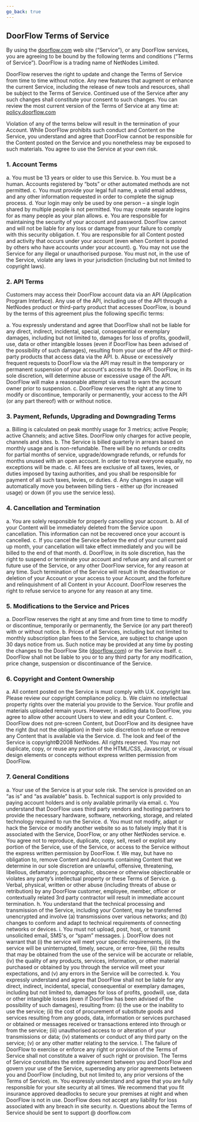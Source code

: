 ```yaml
---
go_back: true
---
```


## DoorFlow Terms of Service

By using the [doorflow.com](http://doorflow.com/) web site (“Service”), or any DoorFlow services, you are agreeing to be bound by the following terms and conditions (“Terms of Service”). DoorFlow is a trading name of NetNodes Limited.

DoorFlow reserves the right to update and change the Terms of Service from time to time without notice. Any new features that augment or enhance the current Service, including the release of new tools and resources, shall be subject to the Terms of Service. Continued use of the Service after any such changes shall constitute your consent to such changes. You can review the most current version of the Terms of Service at any time at: [policy.doorflow.com](https://policy.doorflow.com/)

Violation of any of the terms below will result in the termination of your Account. While DoorFlow prohibits such conduct and Content on the Service, you understand and agree that DoorFlow cannot be responsible for the Content posted on the Service and you nonetheless may be exposed to such materials. You agree to use the Service at your own risk.

### 1. Account Terms

a. You must be 13 years or older to use this Service.
b. You must be a human. Accounts registered by “bots” or other automated methods are not permitted.
c. You must provide your legal full name, a valid email address, and any other information requested in order to complete the signup process.
d. Your login may only be used by one person – a single login shared by multiple people is not permitted. You may create separate logins for as many people as your plan allows.
e. You are responsible for maintaining the security of your account and password. DoorFlow cannot and will not be liable for any loss or damage from your failure to comply with this security obligation.
f. You are responsible for all Content posted and activity that occurs under your account (even when Content is posted by others who have accounts under your account).
g. You may not use the Service for any illegal or unauthorised purpose. You must not, in the use of the Service, violate any laws in your jurisdiction (including but not limited to copyright laws).

### 2. API Terms

Customers may access their DoorFlow account data via an API (Application Program Interface). Any use of the API, including use of the API through a NetNodes product or third-party product that accesses DoorFlow, is bound by the terms of this agreement plus the following specific terms:

a. You expressly understand and agree that DoorFlow shall not be liable for any direct, indirect, incidental, special, consequential or exemplary damages, including but not limited to, damages for loss of profits, goodwill, use, data or other intangible losses (even if DoorFlow has been advised of the possibility of such damages), resulting from your use of the API or third-party products that access data via the API.
b. Abuse or excessively frequent requests to DoorFlow via the API may result in the temporary or permanent suspension of your account's access to the API. DoorFlow, in its sole discretion, will determine abuse or excessive usage of the API. DoorFlow will make a reasonable attempt via email to warn the account owner prior to suspension.
c. DoorFlow reserves the right at any time to modify or discontinue, temporarily or permanently, your access to the API (or any part thereof) with or without notice.

### 3. Payment, Refunds, Upgrading and Downgrading Terms

a. Billing is calculated on peak monthly usage for 3 metrics; active People; active Channels; and active Sites. DoorFlow only charges for active people, channels and sites.
b. The Service is billed quarterly in arrears based on monthly usage and is non-refundable. There will be no refunds or credits for partial months of service, upgrade/downgrade refunds, or refunds for months unused with an open account. In order to treat everyone equally, no exceptions will be made.
c. All fees are exclusive of all taxes, levies, or duties imposed by taxing authorities, and you shall be responsible for payment of all such taxes, levies, or duties.
d. Any changes in usage will automatically move you between billing tiers - either up (for increased usage) or down (if you use the service less).

### 4. Cancellation and Termination

a. You are solely responsible for properly cancelling your account.
b. All of your Content will be immediately deleted from the Service upon cancellation. This information can not be recovered once your account is cancelled.
c. If you cancel the Service before the end of your current paid up month, your cancellation will take effect immediately and you will be billed to the end of that month.
d. DoorFlow, in its sole discretion, has the right to suspend or terminate your account and refuse any and all current or future use of the Service, or any other DoorFlow service, for any reason at any time. Such termination of the Service will result in the deactivation or deletion of your Account or your access to your Account, and the forfeiture and relinquishment of all Content in your Account. DoorFlow reserves the right to refuse service to anyone for any reason at any time.

### 5. Modifications to the Service and Prices

a. DoorFlow reserves the right at any time and from time to time to modify or discontinue, temporarily or permanently, the Service (or any part thereof) with or without notice.
b. Prices of all Services, including but not limited to monthly subscription plan fees to the Service, are subject to change upon 30 days notice from us. Such notice may be provided at any time by posting the changes to the DoorFlow Site ([doorflow.com](http://doorflow.com/)) or the Service itself.
c. DoorFlow shall not be liable to you or to any third party for any modification, price change, suspension or discontinuance of the Service.

### 6. Copyright and Content Ownership

a. All content posted on the Service is must comply with U.K. copyright law. Please review our copyright compliance policy.
b. We claim no intellectual property rights over the material you provide to the Service. Your profile and materials uploaded remain yours. However, in adding data to DoorFlow, you agree to allow other account Users to view and edit your Content.
c. DoorFlow does not pre-screen Content, but DoorFlow and its designee have the right (but not the obligation) in their sole discretion to refuse or remove any Content that is available via the Service.
d. The look and feel of the Service is copyright©2008 NetNodes. All rights reserved. You may not duplicate, copy, or reuse any portion of the HTML/CSS, Javascript, or visual design elements or concepts without express written permission from DoorFlow.

### 7. General Conditions

a. Your use of the Service is at your sole risk. The service is provided on an “as is” and “as available” basis.
b. Technical support is only provided to paying account holders and is only available primarily via email.
c. You understand that DoorFlow uses third party vendors and hosting partners to provide the necessary hardware, software, networking, storage, and related technology required to run the Service.
d. You must not modify, adapt or hack the Service or modify another website so as to falsely imply that it is associated with the Service, DoorFlow, or any other NetNodes service.
e. You agree not to reproduce, duplicate, copy, sell, resell or exploit any portion of the Service, use of the Service, or access to the Service without the express written permission by DoorFlow.
f. We may, but have no obligation to, remove Content and Accounts containing Content that we determine in our sole discretion are unlawful, offensive, threatening, libellous, defamatory, pornographic, obscene or otherwise objectionable or violates any party’s intellectual property or these Terms of Service.
g. Verbal, physical, written or other abuse (including threats of abuse or retribution) by any DoorFlow customer, employee, member, officer or contextually related 3rd party contractor will result in immediate account termination.
h. You understand that the technical processing and transmission of the Service, including your Content, may be transferred unencrypted and involve (a) transmissions over various networks; and (b) changes to conform and adapt to technical requirements of connecting networks or devices.
i. You must not upload, post, host, or transmit unsolicited email, SMS's, or “spam” messages.
j. DoorFlow does not warrant that (i) the service will meet your specific requirements, (ii) the service will be uninterrupted, timely, secure, or error-free, (iii) the results that may be obtained from the use of the service will be accurate or reliable, (iv) the quality of any products, services, information, or other material purchased or obtained by you through the service will meet your expectations, and (v) any errors in the Service will be corrected.
k. You expressly understand and agree that DoorFlow shall not be liable for any direct, indirect, incidental, special, consequential or exemplary damages, including but not limited to, damages for loss of profits, goodwill, use, data or other intangible losses (even if DoorFlow has been advised of the possibility of such damages), resulting from: (i) the use or the inability to use the service; (ii) the cost of procurement of substitute goods and services resulting from any goods, data, information or services purchased or obtained or messages received or transactions entered into through or from the service; (iii) unauthorised access to or alteration of your transmissions or data; (iv) statements or conduct of any third party on the service; (v) or any other matter relating to the service.
l. The failure of DoorFlow to exercise or enforce any right or provision of the Terms of Service shall not constitute a waiver of such right or provision. The Terms of Service constitutes the entire agreement between you and DoorFlow and govern your use of the Service, superseding any prior agreements between you and DoorFlow (including, but not limited to, any prior versions of the Terms of Service).
m. You expressly understand and agree that you are fully responsible for your site security at all times. We recommend that you fit insurance approved deadlocks to secure your premises at night and when DoorFlow is not in use. DoorFlow does not accept any liability for loss associated with any breach in site security.
n. Questions about the Terms of Service should be sent to support @ doorflow.com
